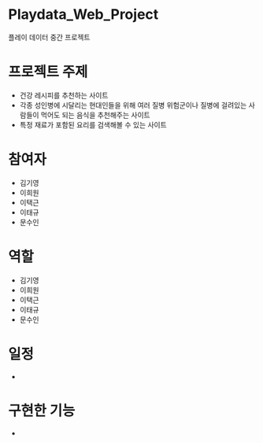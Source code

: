 # Playdata_Web_Project
 플레이 데이터 중간 프로젝트 

# 프로젝트 주제
- 건강 레시피를 추천하는 사이트
- 각종 성인병에 시달리는 현대인들을 위해 여러 질병 위험군이나 질병에 걸려있는 사람들이 먹어도 되는 음식을 추천해주는 사이트
- 특정 재료가 포함된 요리를 검색해볼 수 있는 사이트

# 참여자 
- 김기영
- 이희원 
- 이택근
- 이태규
- 문수인

# 역할
- 김기영 
- 이희원 
- 이택근 
- 이태규
- 문수인 

# 일정 
- 


# 구현한 기능 
- 
